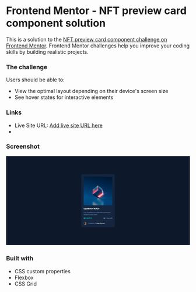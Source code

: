 # Frontend Mentor - NFT preview card component solution

This is a solution to the [NFT preview card component challenge on Frontend Mentor](https://www.frontendmentor.io/challenges/nft-preview-card-component-SbdUL_w0U). Frontend Mentor challenges help you improve your coding skills by building realistic projects. 

### The challenge

Users should be able to:

- View the optimal layout depending on their device's screen size
- See hover states for interactive elements

### Links

- Live Site URL: [Add live site URL here](https://fernandolopezl.github.io/nft-preview-card-component/)
- 
### Screenshot

![](./images/final-result.png)

### Built with

- CSS custom properties
- Flexbox
- CSS Grid

